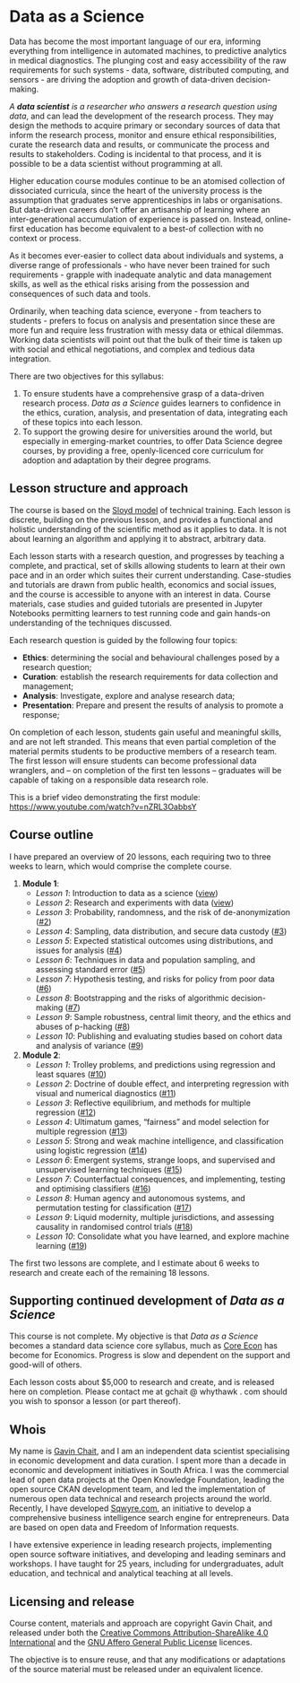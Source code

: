 # Data as a Science

Data has become the most important language of our era, informing everything from intelligence in automated machines, to predictive analytics in medical diagnostics. The plunging cost and easy accessibility of the raw requirements for such systems - data, software, distributed computing, and sensors - are driving the adoption and growth of data-driven decision-making.

*A **data scientist** is a researcher who answers a research question using data*, and can lead the development of the research process. They may design the methods to acquire primary or secondary sources of data that inform the research process, monitor and ensure ethical responsibilities, curate the research data and results, or communicate the process and results to stakeholders. Coding is incidental to that process, and it is possible to be a data scientist without programming at all.

Higher education course modules continue to be an atomised collection of dissociated curricula, since the heart of the university process is the assumption that graduates serve apprenticeships in labs or organisations. But data-driven careers don’t offer an artisanship of learning where an inter-generational accumulation of experience is passed on. Instead, online-first education has become equivalent to a best-of collection with no context or process.

As it becomes ever-easier to collect data about individuals and systems, a diverse range of professionals - who have never been trained for such requirements - grapple with inadequate analytic and data management skills, as well as the ethical risks arising from the possession and consequences of such data and tools.

Ordinarily, when teaching data science, everyone - from teachers to students - prefers to focus on analysis and presentation since these are more fun and require less frustration with messy data or ethical dilemmas. Working data scientists will point out that the bulk of their time is taken up with social and ethical negotiations, and complex and tedious data integration.

There are two objectives for this syllabus:

1. To ensure students have a comprehensive grasp of a data-driven research process. *Data as a Science* guides learners to confidence in the ethics, curation, analysis, and presentation of data, integrating each of these topics into each lesson.
2. To support the growing desire for universities around the world, but especially in emerging-market countries, to offer Data Science degree courses, by providing a free, openly-licenced core curriculum for adoption and adaptation by their degree programs.

## Lesson structure and approach

The course is based on the [Sloyd model](https://en.wikipedia.org/wiki/Sloyd) of technical training. Each lesson is discrete, building on the previous lesson, and provides a functional and holistic understanding of the scientific method as it applies to data. It is not about learning an algorithm and applying it to abstract, arbitrary data.

Each lesson starts with a research question, and progresses by teaching a complete, and practical, set of skills allowing students to learn at their own pace and in an order which suites their current understanding. Case-studies and tutorials are drawn from public health, economics and social issues, and the course is accessible to anyone with an interest in data. Course materials, case studies and guided tutorials are presented in Jupyter Notebooks permitting learners to test running code and gain hands-on understanding of the techniques discussed.

Each research question is guided by the following four topics:

- **Ethics**: determining the social and behavioural challenges posed by a research question;
- **Curation**: establish the research requirements for data collection and management;
- **Analysis**: Investigate, explore and analyse research data;
- **Presentation**: Prepare and present the results of analysis to promote a response;

On completion of each lesson, students gain useful and meaningful skills, and are not left stranded. This means that even partial completion of the material permits students to be productive members of a research team. The first lesson will ensure students can become professional data wranglers, and – on completion of the first ten lessons – graduates will be capable of taking on a responsible data research role.

This is a brief video demonstrating the first module: https://www.youtube.com/watch?v=nZRL3OabbsY

## Course outline

I have prepared an overview of 20 lessons, each requiring two to three weeks to learn, which would comprise the complete course. 

1. **Module 1**:
   - *Lesson 1*: Introduction to data as a science ([view](https://nbviewer.jupyter.org/github/whythawk/data-as-a-science/tree/master/Module%201,%20Lesson%201%20-%20Introduction%20to%20data%20as%20a%20science.ipynb))
   - *Lesson 2*: Research and experiments with data ([view](https://nbviewer.jupyter.org/github/whythawk/data-as-a-science/blob/master/Module%201%2C%20Lesson%202%20-%20Research%20and%20experiments%20with%20data.ipynb))
   - *Lesson 3*: Probability, randomness, and the risk of de-anonymization ([#2](https://github.com/whythawk/data-as-a-science/issues/2))
   - *Lesson 4*: Sampling, data distribution, and secure data custody ([#3](https://github.com/whythawk/data-as-a-science/issues/3))
   - *Lesson 5*: Expected statistical outcomes using distributions, and issues for analysis  ([#4](https://github.com/whythawk/data-as-a-science/issues/4))
   - *Lesson 6*: Techniques in data and population sampling, and assessing standard error ([#5](https://github.com/whythawk/data-as-a-science/issues/5))
   - *Lesson 7*: Hypothesis testing, and risks for policy from poor data ([#6](https://github.com/whythawk/data-as-a-science/issues/6))
   - *Lesson 8*: Bootstrapping and the risks of algorithmic decision-making ([#7](https://github.com/whythawk/data-as-a-science/issues/7))
   - *Lesson 9*: Sample robustness, central limit theory, and the ethics and abuses of p-hacking ([#8](https://github.com/whythawk/data-as-a-science/issues/8))
   - *Lesson 10*: Publishing and evaluating studies based on cohort data and analysis of variance ([#9](https://github.com/whythawk/data-as-a-science/issues/9))
2. **Module 2**:
   - *Lesson 1*: Trolley problems, and predictions using regression and least squares ([#10](https://github.com/whythawk/data-as-a-science/issues/10))
   - *Lesson 2*: Doctrine of double effect, and interpreting regression with visual and numerical diagnostics ([#11](https://github.com/whythawk/data-as-a-science/issues/11))
   - *Lesson 3*: Reflective equilibrium, and methods for multiple regression ([#12](https://github.com/whythawk/data-as-a-science/issues/12))
   - *Lesson 4*: Ultimatum games, “fairness” and model selection for multiple regression ([#13](https://github.com/whythawk/data-as-a-science/issues/13))
   - *Lesson 5*: Strong and weak machine intelligence, and classification using logistic regression ([#14](https://github.com/whythawk/data-as-a-science/issues/14))
   - *Lesson 6*: Emergent systems, strange loops, and supervised and unsupervised learning techniques ([#15](https://github.com/whythawk/data-as-a-science/issues/15))
   - *Lesson 7*: Counterfactual consequences, and implementing, testing and optimising classifiers ([#16](https://github.com/whythawk/data-as-a-science/issues/16))
   - *Lesson 8*: Human agency and autonomous systems, and permutation testing for classification ([#17](https://github.com/whythawk/data-as-a-science/issues/17))
   - *Lesson 9*: Liquid modernity, multiple jurisdictions, and assessing causality in randomised control trials ([#18](https://github.com/whythawk/data-as-a-science/issues/18))
   - *Lesson 10*: Consolidate what you have learned, and explore machine learning ([#19](https://github.com/whythawk/data-as-a-science/issues/19))

The first two lessons are complete, and I estimate about 6 weeks to research and create each of the remaining 18 lessons.

## Supporting continued development of *Data as a Science*

This course is not complete. My objective is that *Data as a Science* becomes a standard data science core syllabus, much as [Core Econ](https://www.core-econ.org/) has become for Economics. Progress is slow and dependent on the support and good-will of others.

Each lesson costs about $5,000 to research and create, and is released here on completion. Please contact me at gchait @ whythawk . com should you wish to sponsor a lesson (or part thereof).

## Whois

My name is [Gavin Chait](https://gavinchait.com), and I am an independent data scientist specialising in economic development and data curation. I spent more than a decade in economic and development initiatives in South Africa. I was the commercial lead of open data projects at the Open Knowledge Foundation, leading the open source CKAN development team, and led the implementation of numerous open data technical and research projects around the world. Recently, I have developed [Sqwyre.com](https://sqwyre.com), an initiative to develop a comprehensive business intelligence search engine for entrepreneurs. Data are based on open data and Freedom of Information requests.

I have extensive experience in leading research projects, implementing open source software initiatives, and developing and leading seminars and workshops. I have taught for 25 years, including for undergraduates, adult education, and technical and analytical teaching at all levels.

## Licensing and release

Course content, materials and approach are copyright Gavin Chait, and released under both the [Creative Commons Attribution-ShareAlike 4.0 International](https://creativecommons.org/licenses/by-sa/4.0/) and the [GNU Affero General Public License](https://www.gnu.org/licenses/agpl-3.0.en.html) licences.

The objective is to ensure reuse, and that any modifications or adaptations of the source material must be released under an equivalent licence.
